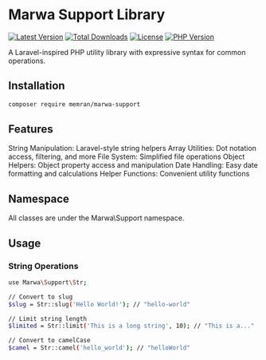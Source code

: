 # Marwa Support Library

[![Latest Version](https://img.shields.io/packagist/v/memran/marwa-support.svg?style=flat-square)](https://packagist.org/packages/memran/marwa-support)
[![Total Downloads](https://img.shields.io/packagist/dt/memran/marwa-support.svg?style=flat-square)](https://packagist.org/packages/memran/marwa-support)
[![License](https://img.shields.io/packagist/l/memran/marwa-support.svg?style=flat-square)](https://packagist.org/packages/memran/marwa-support)
[![PHP Version](https://img.shields.io/packagist/php-v/memran/marwa-support.svg?style=flat-square)](https://php.net)

A Laravel-inspired PHP utility library with expressive syntax for common operations.

## Installation

```bash
composer require memran/marwa-support
```
## Features
String Manipulation: Laravel-style string helpers
Array Utilities: Dot notation access, filtering, and more
File System: Simplified file operations
Object Helpers: Object property access and manipulation
Date Handling: Easy date formatting and calculations
Helper Functions: Convenient utility functions

## Namespace
All classes are under the Marwa\Support namespace.

## Usage
### String Operations

```bash 
use Marwa\Support\Str;

// Convert to slug
$slug = Str::slug('Hello World!'); // "hello-world"

// Limit string length
$limited = Str::limit('This is a long string', 10); // "This is a..."

// Convert to camelCase
$camel = Str::camel('hello_world'); // "helloWorld"
```
